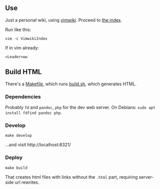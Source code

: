 ## Use

Just a personal wiki, using [vimwiki](https://github.com/vimwiki/vimwiki). Proceed to [the index](index.md).

Run like this:

	vim -c VimwikiIndex

If in vim already:

	<Leader>ww

## Build HTML

There's a [Makefile](Makefile), which runs [build.sh](build.sh), which generates HTML.

### Dependencies

Probably `fd` and `pandoc`, `php` for the dev web server. On Debians: `sudo apt install fdfind pandoc php`.

### Develop

	make develop

...and visit http://localhost:8321/

### Deploy

	make build

That creates html files with links without the `.html` part, requiring server-side url rewrites.

